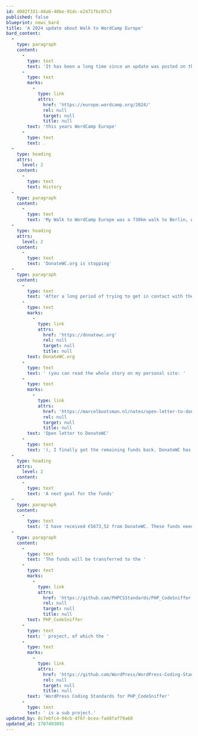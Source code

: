 ```yaml
---
id: d002f331-48a6-40be-91dc-e2471fbc07c3
published: false
blueprint: news_bard
title: 'A 2024 update about Walk to WordCamp Europe'
bard_content:
  -
    type: paragraph
    content:
      -
        type: text
        text: 'It has been a long time since an update was posted on this site. So read this and catch up with the latest developments. First off, no, I am not planning to walk to Torino for '
      -
        type: text
        marks:
          -
            type: link
            attrs:
              href: 'https://europe.wordcamp.org/2024/'
              rel: null
              target: null
              title: null
        text: 'this years WordCamp Europe'
      -
        type: text
        text: .
  -
    type: heading
    attrs:
      level: 2
    content:
      -
        type: text
        text: History
  -
    type: paragraph
    content:
      -
        type: text
        text: 'My Walk to WordCamp Europe was a 730km walk to Berlin, where WordCamp Europe 2019 was held. I raised more than €8000 and walked for a month. The money was donated to DonateWC, a charity that helped people go to WordCamps to speak, volunteer of organize. One third of the money I donated was used to help people go to WordCamps.'
  -
    type: heading
    attrs:
      level: 2
    content:
      -
        type: text
        text: 'DonateWC.org is stopping'
  -
    type: paragraph
    content:
      -
        type: text
        text: 'After a long period of trying to get in contact with the owner of '
      -
        type: text
        marks:
          -
            type: link
            attrs:
              href: 'https://donatewc.org'
              rel: null
              target: null
              title: null
        text: DonateWC.org
      -
        type: text
        text: ' (you can read the whole story on my personal site: '
      -
        type: text
        marks:
          -
            type: link
            attrs:
              href: 'https://marcelbootsman.nl/notes/open-letter-to-donatewc'
              rel: null
              target: null
              title: null
        text: 'Open letter to DonateWC'
      -
        type: text
        text: '), I finally got the remaining funds back. DonateWC has helped three people go to WordCamps and is now stopping. I have asked the owner to disable the donation form and publish a message on the site that the foundation is going to be halted.'
  -
    type: heading
    attrs:
      level: 2
    content:
      -
        type: text
        text: 'A next goal for the funds'
  -
    type: paragraph
    content:
      -
        type: text
        text: 'I have received €5673,52 from DonateWC. These funds need to find a new goal, and I made a decision. '
  -
    type: paragraph
    content:
      -
        type: text
        text: 'The funds will be transferred to the '
      -
        type: text
        marks:
          -
            type: link
            attrs:
              href: 'https://github.com/PHPCSStandards/PHP_CodeSniffer'
              rel: null
              target: null
              title: null
        text: PHP_CodeSniffer
      -
        type: text
        text: ' project, of which the '
      -
        type: text
        marks:
          -
            type: link
            attrs:
              href: 'https://github.com/WordPress/WordPress-Coding-Standards'
              rel: null
              target: null
              title: null
        text: 'WordPress Coding Standards for PHP_CodeSniffer'
      -
        type: text
        text: ' is a sub project.'
updated_by: 8c7ebfc4-94cb-4f6f-bcea-fa48faf79a68
updated_at: 1707493091
---
```

